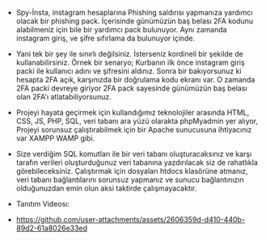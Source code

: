 - Spy-İnsta, instagram hesaplarına Phishing saldırısı yapmanıza yardımcı olacak bir phishing pack. İçerisinde günümüzün baş belası 2FA kodunu alabilmeniz için bile bir yardımcı pack bulunuyor. Aynı zamanda instagram giriş, ve şifre sıfırlama da bulunuyor içinde. 

- Yani tek bir şey ile sınırlı değilsiniz. İsterseniz kordineli bir şekilde de kullanabilirsiniz. Örnek bir senaryo; Kurbanın ilk önce instagram giriş packi ile kullanıcı adını ve şifresini aldınız. Sonra bir bakıyorsunuz ki hesapta 2FA açık, karşınızda bir doğrulama kodu ekranı var. O zamanda 2FA packi devreye giriyor 2FA pack sayesinde günümüzün baş belası olan 2FA'ı atlatabiliyorsunuz.

- Projeyi hayata geçirmek için kullandığımız teknolojiler arasında HTML, CSS, JS, PHP, SQL, veri tabanı ara yüzü olarakta phpMyadmin yer alıyor, Projeyi sorunsuz çalıştırabilmek için bir Apache sunucusuna ihtiyacınız var XAMPP WAMP gibi. 

- Size verdiğim SQL komutları ile bir veri tabanı oluşturacaksınız ve karşı tarafın verileri oluşturduğunuz veri tabanına yazdırılacak siz de rahatlıkla görebileceksiniz. Çalıştırmak için dosyaları htdocs klasörüne atmanız, veri tabanı bağlantılarını sorunsuz yapmanız ve sunucu bağlantınızın olduğunuzdan emin olun aksi taktirde çalışmayacaktır.

- Tanıtım Videosı: 

- https://github.com/user-attachments/assets/2606359d-d410-440b-89d2-61a8026e33ed
